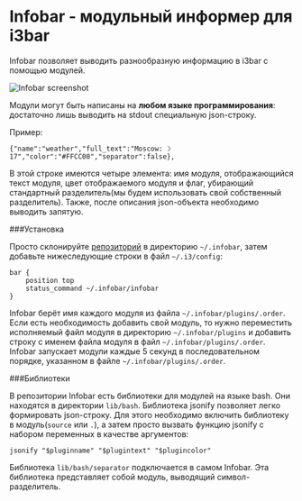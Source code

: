 Infobar - модульный информер для i3bar
======================================

Infobar позволяет выводить разнообразную информацию в i3bar с помощью модулей. 

![Infobar screenshot](http://wasteland.it-the-drote.tk/shot/debian/infobar.png)

Модули могут быть написаны на **любом языке программирования**: достаточно лишь выводить на stdout специальную json-строку.

Пример:

    {"name":"weather","full_text":"Moscow: ☽ 17","color":"#FFCC00","separator":false},

В этой строке имеются четыре элемента: имя модуля, отображающийся текст модуля, цвет отображаемого модуля и флаг, убирающий стандартный разделитель(мы будем использовать свой собственный разделитель). Также, после описания json-объекта необходимо выводить запятую.

###Установка

Просто склонируйте [репозиторий](https://github.com/Like-all/infobar) в директорию `~/.infobar`, затем добавьте нижеследующие строки в файл `~/.i3/config`:

    bar {
        position top
        status_command ~/.infobar/infobar
    }

Infobar берёт имя каждого модуля из файла `~/.infobar/plugins/.order`. Если есть необходимость добавить свой модуль, то нужно переместить исполняемый файл модуля в директорию `~/.infobar/plugins` и добавить строку с именем файла модуля в файл `~/.infobar/plugins/.order`. Infobar запускает модули каждые 5 секунд  в последовательном порядке, указанном в файле `~/.infobar/plugins/.order`.

###Библиотеки

В репозитории Infobar есть библиотеки для модулей на языке bash. Они находятся в директории `lib/bash`. Библиотека jsonify позволяет легко формировать json-строку. Для этого необходимо включить библиотеку в модуль(`source` или `.`), а затем просто вызвать функцию jsonify с набором переменных в качестве аргументов:

    jsonify "$pluginname" "$plugintext" "$plugincolor"

Библиотека `lib/bash/separator` подключается в самом Infobar. Эта библиотека представляет собой модуль, выводящий символ-разделитель.
